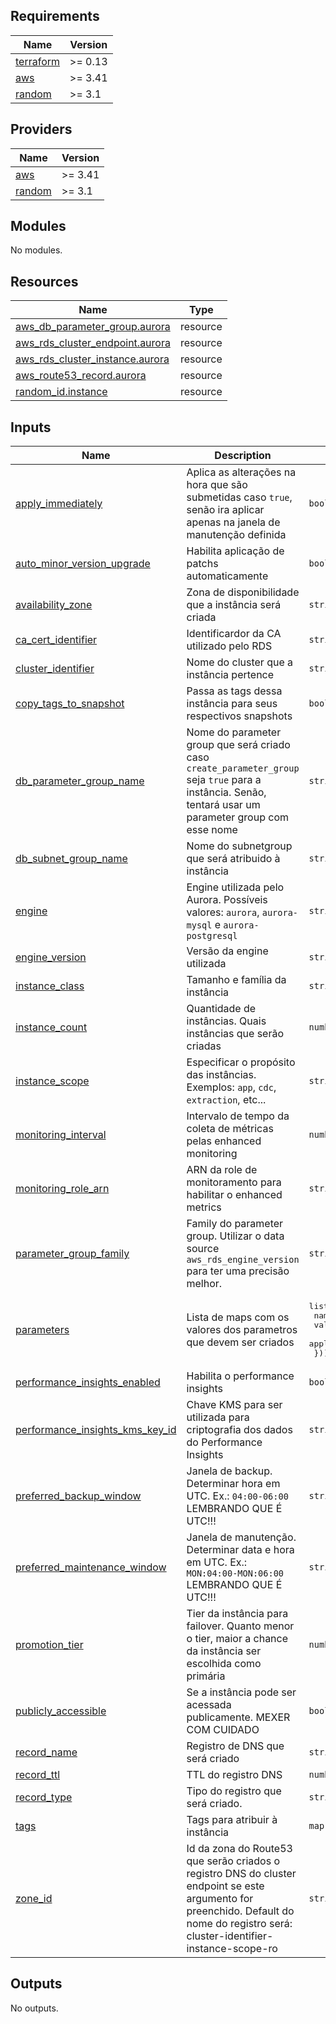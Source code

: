 ## Requirements

| Name | Version |
|------|---------|
| <a name="requirement_terraform"></a> [terraform](#requirement\_terraform) | >= 0.13 |
| <a name="requirement_aws"></a> [aws](#requirement\_aws) | >= 3.41 |
| <a name="requirement_random"></a> [random](#requirement\_random) | >= 3.1 |

## Providers

| Name | Version |
|------|---------|
| <a name="provider_aws"></a> [aws](#provider\_aws) | >= 3.41 |
| <a name="provider_random"></a> [random](#provider\_random) | >= 3.1 |

## Modules

No modules.

## Resources

| Name | Type |
|------|------|
| [aws_db_parameter_group.aurora](https://registry.terraform.io/providers/hashicorp/aws/latest/docs/resources/db_parameter_group) | resource |
| [aws_rds_cluster_endpoint.aurora](https://registry.terraform.io/providers/hashicorp/aws/latest/docs/resources/rds_cluster_endpoint) | resource |
| [aws_rds_cluster_instance.aurora](https://registry.terraform.io/providers/hashicorp/aws/latest/docs/resources/rds_cluster_instance) | resource |
| [aws_route53_record.aurora](https://registry.terraform.io/providers/hashicorp/aws/latest/docs/resources/route53_record) | resource |
| [random_id.instance](https://registry.terraform.io/providers/hashicorp/random/latest/docs/resources/id) | resource |

## Inputs

| Name | Description | Type | Default | Required |
|------|-------------|------|---------|:--------:|
| <a name="input_apply_immediately"></a> [apply\_immediately](#input\_apply\_immediately) | Aplica as alterações na hora que são submetidas caso `true`, senão ira aplicar apenas na janela de manutenção definida | `bool` | `true` | no |
| <a name="input_auto_minor_version_upgrade"></a> [auto\_minor\_version\_upgrade](#input\_auto\_minor\_version\_upgrade) | Habilita aplicação de patchs automaticamente | `bool` | `true` | no |
| <a name="input_availability_zone"></a> [availability\_zone](#input\_availability\_zone) | Zona de disponibilidade que a instância será criada | `string` | `null` | no |
| <a name="input_ca_cert_identifier"></a> [ca\_cert\_identifier](#input\_ca\_cert\_identifier) | Identificardor da CA utilizado pelo RDS | `string` | `null` | no |
| <a name="input_cluster_identifier"></a> [cluster\_identifier](#input\_cluster\_identifier) | Nome do cluster que a instância pertence | `string` | `null` | no |
| <a name="input_copy_tags_to_snapshot"></a> [copy\_tags\_to\_snapshot](#input\_copy\_tags\_to\_snapshot) | Passa as tags dessa instância para seus respectivos snapshots | `bool` | `false` | no |
| <a name="input_db_parameter_group_name"></a> [db\_parameter\_group\_name](#input\_db\_parameter\_group\_name) | Nome do parameter group que será criado caso `create_parameter_group`  seja `true` para a instância. Senão, tentará usar um parameter group com esse nome | `string` | `null` | no |
| <a name="input_db_subnet_group_name"></a> [db\_subnet\_group\_name](#input\_db\_subnet\_group\_name) | Nome do subnetgroup que será atribuido à instância | `string` | `null` | no |
| <a name="input_engine"></a> [engine](#input\_engine) | Engine utilizada pelo Aurora. Possíveis valores: `aurora`, `aurora-mysql` e `aurora-postgresql` | `string` | `null` | no |
| <a name="input_engine_version"></a> [engine\_version](#input\_engine\_version) | Versão da engine utilizada | `string` | `null` | no |
| <a name="input_instance_class"></a> [instance\_class](#input\_instance\_class) | Tamanho e família da instância | `string` | `"db.r4.large"` | no |
| <a name="input_instance_count"></a> [instance\_count](#input\_instance\_count) | Quantidade de instâncias. Quais instâncias que serão criadas | `number` | `1` | no |
| <a name="input_instance_scope"></a> [instance\_scope](#input\_instance\_scope) | Especificar o propósito das instâncias. Exemplos: `app`, `cdc`, `extraction`, etc... | `string` | `null` | no |
| <a name="input_monitoring_interval"></a> [monitoring\_interval](#input\_monitoring\_interval) | Intervalo de tempo da coleta de métricas pelas enhanced monitoring | `number` | `60` | no |
| <a name="input_monitoring_role_arn"></a> [monitoring\_role\_arn](#input\_monitoring\_role\_arn) | ARN da role de monitoramento para habilitar o enhanced metrics | `string` | `null` | no |
| <a name="input_parameter_group_family"></a> [parameter\_group\_family](#input\_parameter\_group\_family) | Family do parameter group. Utilizar o data source `aws_rds_engine_version` para ter uma precisão melhor. | `string` | `null` | no |
| <a name="input_parameters"></a> [parameters](#input\_parameters) | Lista de maps com os valores dos parametros que devem ser criados | <pre>list(object({<br>    name          = string<br>    value         = string<br>    apply_method  = string<br>  }))</pre> | `[]` | no |
| <a name="input_performance_insights_enabled"></a> [performance\_insights\_enabled](#input\_performance\_insights\_enabled) | Habilita o performance insights | `bool` | `true` | no |
| <a name="input_performance_insights_kms_key_id"></a> [performance\_insights\_kms\_key\_id](#input\_performance\_insights\_kms\_key\_id) | Chave KMS para ser utilizada para criptografia dos dados do Performance Insights | `string` | `null` | no |
| <a name="input_preferred_backup_window"></a> [preferred\_backup\_window](#input\_preferred\_backup\_window) | Janela de backup. Determinar hora em UTC. Ex.: `04:00-06:00` LEMBRANDO QUE É UTC!!! | `string` | `null` | no |
| <a name="input_preferred_maintenance_window"></a> [preferred\_maintenance\_window](#input\_preferred\_maintenance\_window) | Janela de manutenção. Determinar data e hora em UTC. Ex.: `MON:04:00-MON:06:00` LEMBRANDO QUE É UTC!!! | `string` | `null` | no |
| <a name="input_promotion_tier"></a> [promotion\_tier](#input\_promotion\_tier) | Tier da instância para failover. Quanto menor o tier, maior a chance da instância ser escolhida como primária | `number` | `0` | no |
| <a name="input_publicly_accessible"></a> [publicly\_accessible](#input\_publicly\_accessible) | Se a instância pode ser acessada publicamente. MEXER COM CUIDADO | `bool` | `false` | no |
| <a name="input_record_name"></a> [record\_name](#input\_record\_name) | Registro de DNS que será criado | `string` | `null` | no |
| <a name="input_record_ttl"></a> [record\_ttl](#input\_record\_ttl) | TTL do registro DNS | `number` | `300` | no |
| <a name="input_record_type"></a> [record\_type](#input\_record\_type) | Tipo do registro que será criado. | `string` | `"CNAME"` | no |
| <a name="input_tags"></a> [tags](#input\_tags) | Tags para atribuir à instância | `map(string)` | `null` | no |
| <a name="input_zone_id"></a> [zone\_id](#input\_zone\_id) | Id da zona do Route53 que serão criados o registro DNS do cluster endpoint se este argumento for preenchido. Default do nome do registro será: cluster-identifier-instance-scope-ro | `string` | `null` | no |

## Outputs

No outputs.
